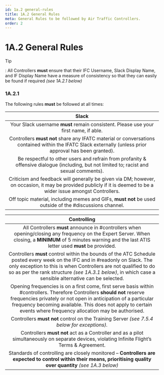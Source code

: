 ```yaml
---
id: 1a.2 general-rules
title: 1A.2 General Rules
meta: General Rules to be followed by Air Traffic Controllers.
order: 2
---
```


# 1A.2  General Rules

 

Tip

: All Controllers **must** ensure that their IFC Username, Slack Display Name, and IF Display Name have a measure of consistency so that they can easily be found if required *(see 1A.2.1 below)*



### 1A.2.1    

The following rules **must** be followed at all times:

 

|                          **Slack**                           |
| :----------------------------------------------------------: |
| Your Slack username **must** remain consistent. Please use your first name, if able. |
| Controllers **must not** share any IFATC material or conversations contained within the IFATC Slack externally (unless prior approval has been granted). |
| Be respectful to other users and refrain from profanity & offensive dialogue (including, but not limited to; racist and sexual comments). |
| Criticism and feedback will generally be given via DM; however, on occasion, it may be provided publicly if it is  deemed to be a wider issue amongst Controllers. |
| Off topic material, including memes and GIFs, **must not** be used outside of the #discussions channel. |



|                       **Controlling**                        |
| :----------------------------------------------------------: |
| All Controllers **must** announce in #controllers when opening/closing any frequency on the Expert Server. When closing, a **MINIMUM** of 5 minutes warning and the last ATIS letter used **must** be provided. |
| Controllers **must** control within the bounds of the ATC Schedule posted every week on the IFC  and in #readonly on Slack. The only exception to this is when Controllers are not qualified to do so as per the rank structure *(see 1A.3.1 below)*, in which case a sensible alternative can be selected. |
| Opening frequencies is on a first come, first serve basis within #controllers. Therefore Controllers **should not** reserve frequencies privately or not open in anticipation of a particular frequency becoming  available. This does not apply to certain events where frequency allocation may be authorised. |
| Controllers **must not** control on the Training Server *(see 7.5.4 below for exceptions).* |
| Controllers **must not** act as a Controller and as a pilot simultaneously on separate devices, violating Infinite Flight’s Terms & Agreement. |
| Standards of controlling are closely monitored – **Controllers are expected to control within their means,  prioritising quality over quantity** *(see 1A.3 below)* |

